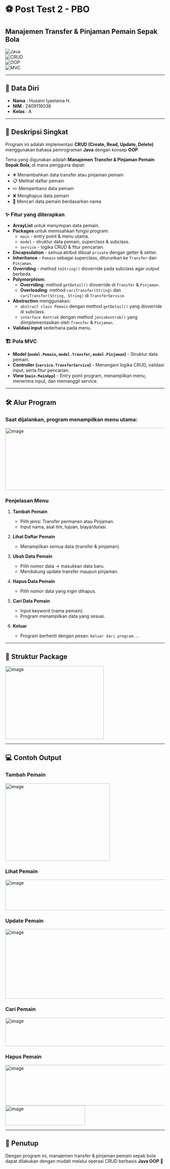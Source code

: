 # ⚽ Post Test 2 - PBO  
## Manajemen Transfer & Pinjaman Pemain Sepak Bola  

![Java](https://img.shields.io/badge/Java-ED8B00?style=for-the-badge&logo=openjdk&logoColor=white)  
![CRUD](https://img.shields.io/badge/CRUD-Create%20Read%20Update%20Delete-blue?style=for-the-badge)  
![OOP](https://img.shields.io/badge/OOP-Object%20Oriented%20Programming-green?style=for-the-badge)  
![MVC](https://img.shields.io/badge/MVC-Model%20View%20Controller-orange?style=for-the-badge)  

---

## 👤 Data Diri
- **Nama** : Husaini Iyastama H.  
- **NIM** : 2409116038  
- **Kelas** : A  

---

## 📖 Deskripsi Singkat
Program ini adalah implementasi **CRUD (Create, Read, Update, Delete)** menggunakan bahasa pemrograman **Java** dengan konsep **OOP**.  

Tema yang digunakan adalah **Manajemen Transfer & Pinjaman Pemain Sepak Bola**, di mana pengguna dapat:
- ➕ Menambahkan data transfer atau pinjaman pemain  
- 📋 Melihat daftar pemain  
- ✏️ Memperbarui data pemain  
- ❌ Menghapus data pemain  
- 🔎 Mencari data pemain berdasarkan nama  

### ✨ Fitur yang diterapkan
- **ArrayList** untuk menyimpan data pemain.  
- **Packages** untuk memisahkan fungsi program:  
  - `main` - entry point & menu utama.  
  - `model` - struktur data pemain, superclass & subclass.  
  - `service` - logika CRUD & fitur pencarian.  
- **Encapsulation** - semua atribut dibuat `private` dengan getter & setter.  
- **Inheritance** - `Pemain` sebagai superclass, diturunkan ke `Transfer` dan `Pinjaman`.  
- **Overriding** - method `toString()` dioverride pada subclass agar output berbeda.
- **Polymorphism**:
  - **Overriding**: method `getDetail()` dioverride di `Transfer` & `Pinjaman`.  
  - **Overloading**: method `cariTransfer(String)` dan `cariTransfer(String, String)` di `TransferService`.
- **Abstraction** menggunakan:
  - `abstract class Pemain` dengan method `getDetail()` yang dioverride di subclass.  
  - `interface Kontrak` dengan method `jenisKontrak()` yang diimplementasikan oleh `Transfer` & `Pinjaman`.     
- **Validasi input** sederhana pada menu.  

### 🏗️ Pola MVC
- **Model (`model.Pemain`, `model.Transfer`, `model.Pinjaman`)** - Struktur data pemain.  
- **Controller (`service.TransferService`)** - Menangani logika CRUD, validasi input, serta fitur pencarian.  
- **View (`main.MainApp`)** - Entry point program, menampilkan menu, menerima input, dan memanggil service.  

---

## 🛠️ Alur Program
### Saat dijalankan, program menampilkan menu utama:

<img width="556" height="197" alt="image" src="https://github.com/user-attachments/assets/fc369b34-d57c-4ffc-9719-86e0e953beb7" />


### Penjelasan Menu
1. **Tambah Pemain**  
   - Pilih jenis: Transfer permanen atau Pinjaman.  
   - Input nama, asal tim, tujuan, biaya/durasi.  

2. **Lihat Daftar Pemain**  
   - Menampilkan semua data (transfer & pinjaman).  

3. **Ubah Data Pemain**  
   - Pilih nomor data → masukkan data baru.  
   - Mendukung update transfer maupun pinjaman.  

4. **Hapus Data Pemain**  
   - Pilih nomor data yang ingin dihapus.  

5. **Cari Data Pemain**  
   - Input keyword (nama pemain).  
   - Program menampilkan data yang sesuai.  

6. **Keluar**  
   - Program berhenti dengan pesan: `Keluar dari program...`  

---

## 📂 Struktur Package
<img width="311" height="231" alt="image" src="https://github.com/user-attachments/assets/ee14c780-7c75-4514-a494-a8fd881d8f3c" />


---

## 💻 Contoh Output
### Tambah Pemain
<img width="330" height="245" alt="image" src="https://github.com/user-attachments/assets/1d6632d1-dfb9-40eb-9dc4-d045933d768b" />

### Lihat Pemain
<img width="607" height="97" alt="image" src="https://github.com/user-attachments/assets/6c0f6d4e-51dc-4699-b20d-5b55277e34a4" />

### Update Pemain
<img width="608" height="220" alt="image" src="https://github.com/user-attachments/assets/a83eb4b3-e9ec-4ed6-9b06-0a7444250388" />

### Cari Pemain
<img width="757" height="90" alt="image" src="https://github.com/user-attachments/assets/0d5975ad-2ab3-46ef-907f-2be4c5cfaaef" />

### Hapus Pemain
<img width="676" height="128" alt="image" src="https://github.com/user-attachments/assets/2f24f01c-33c3-4b0f-9fb3-2451053c6ac9" />
<img width="252" height="63" alt="image" src="https://github.com/user-attachments/assets/a3d9c0fb-7bc1-4fe8-a758-c968452dff48" />

---

## 🏁 Penutup
Dengan program ini, manajemen transfer & pinjaman pemain sepak bola dapat dilakukan dengan mudah melalui operasi CRUD berbasis **Java OOP** 🚀









